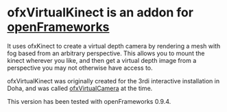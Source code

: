 # ofxVirtualKinect is an addon for [openFrameworks](http://openframeworks.cc/)

It uses ofxKinect to create a virtual depth camera by rendering a mesh with fog based from an arbitrary perspective. This allows you to mount the kinect wherever you like, and then get a virtual depth image from a perspective you may not otherwise have access to.

ofxVirtualKinect was originally created for the 3rdi interactive installation in Doha, and was called [ofxVirtualCamera](https://github.com/kylemcdonald/DohaInstallation/tree/master/addons/ofxVirtualCamera) at the time.

This version has been tested with openFrameworks 0.9.4.